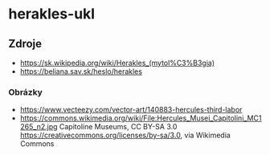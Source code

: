 # herakles-ukl

## Zdroje

* <https://sk.wikipedia.org/wiki/Herakles_(mytol%C3%B3gia)>
* <https://beliana.sav.sk/heslo/herakles>

### Obrázky

* <https://www.vecteezy.com/vector-art/140883-hercules-third-labor>
* <https://commons.wikimedia.org/wiki/File:Hercules_Musei_Capitolini_MC1265_n2.jpg>
    Capitoline Museums, CC BY-SA 3.0 <https://creativecommons.org/licenses/by-sa/3.0>, via Wikimedia Commons

